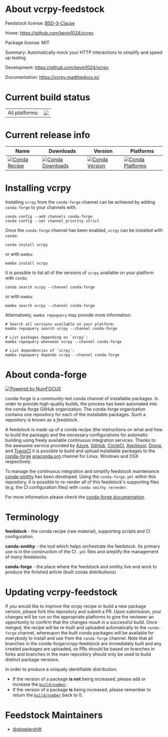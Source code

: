 About vcrpy-feedstock
=====================

Feedstock license: [BSD-3-Clause](https://github.com/conda-forge/vcrpy-feedstock/blob/main/LICENSE.txt)

Home: https://github.com/kevin1024/vcrpy

Package license: MIT

Summary: Automatically mock your HTTP interactions to simplify and speed up testing

Development: https://github.com/kevin1024/vcrpy

Documentation: https://vcrpy.readthedocs.io/

Current build status
====================


<table><tr><td>All platforms:</td>
    <td>
      <a href="https://dev.azure.com/conda-forge/feedstock-builds/_build/latest?definitionId=2122&branchName=main">
        <img src="https://dev.azure.com/conda-forge/feedstock-builds/_apis/build/status/vcrpy-feedstock?branchName=main">
      </a>
    </td>
  </tr>
</table>

Current release info
====================

| Name | Downloads | Version | Platforms |
| --- | --- | --- | --- |
| [![Conda Recipe](https://img.shields.io/badge/recipe-vcrpy-green.svg)](https://anaconda.org/conda-forge/vcrpy) | [![Conda Downloads](https://img.shields.io/conda/dn/conda-forge/vcrpy.svg)](https://anaconda.org/conda-forge/vcrpy) | [![Conda Version](https://img.shields.io/conda/vn/conda-forge/vcrpy.svg)](https://anaconda.org/conda-forge/vcrpy) | [![Conda Platforms](https://img.shields.io/conda/pn/conda-forge/vcrpy.svg)](https://anaconda.org/conda-forge/vcrpy) |

Installing vcrpy
================

Installing `vcrpy` from the `conda-forge` channel can be achieved by adding `conda-forge` to your channels with:

```
conda config --add channels conda-forge
conda config --set channel_priority strict
```

Once the `conda-forge` channel has been enabled, `vcrpy` can be installed with `conda`:

```
conda install vcrpy
```

or with `mamba`:

```
mamba install vcrpy
```

It is possible to list all of the versions of `vcrpy` available on your platform with `conda`:

```
conda search vcrpy --channel conda-forge
```

or with `mamba`:

```
mamba search vcrpy --channel conda-forge
```

Alternatively, `mamba repoquery` may provide more information:

```
# Search all versions available on your platform:
mamba repoquery search vcrpy --channel conda-forge

# List packages depending on `vcrpy`:
mamba repoquery whoneeds vcrpy --channel conda-forge

# List dependencies of `vcrpy`:
mamba repoquery depends vcrpy --channel conda-forge
```


About conda-forge
=================

[![Powered by
NumFOCUS](https://img.shields.io/badge/powered%20by-NumFOCUS-orange.svg?style=flat&colorA=E1523D&colorB=007D8A)](https://numfocus.org)

conda-forge is a community-led conda channel of installable packages.
In order to provide high-quality builds, the process has been automated into the
conda-forge GitHub organization. The conda-forge organization contains one repository
for each of the installable packages. Such a repository is known as a *feedstock*.

A feedstock is made up of a conda recipe (the instructions on what and how to build
the package) and the necessary configurations for automatic building using freely
available continuous integration services. Thanks to the awesome service provided by
[Azure](https://azure.microsoft.com/en-us/services/devops/), [GitHub](https://github.com/),
[CircleCI](https://circleci.com/), [AppVeyor](https://www.appveyor.com/),
[Drone](https://cloud.drone.io/welcome), and [TravisCI](https://travis-ci.com/)
it is possible to build and upload installable packages to the
[conda-forge](https://anaconda.org/conda-forge) [anaconda.org](https://anaconda.org/)
channel for Linux, Windows and OSX respectively.

To manage the continuous integration and simplify feedstock maintenance
[conda-smithy](https://github.com/conda-forge/conda-smithy) has been developed.
Using the ``conda-forge.yml`` within this repository, it is possible to re-render all of
this feedstock's supporting files (e.g. the CI configuration files) with ``conda smithy rerender``.

For more information please check the [conda-forge documentation](https://conda-forge.org/docs/).

Terminology
===========

**feedstock** - the conda recipe (raw material), supporting scripts and CI configuration.

**conda-smithy** - the tool which helps orchestrate the feedstock.
                   Its primary use is in the construction of the CI ``.yml`` files
                   and simplify the management of *many* feedstocks.

**conda-forge** - the place where the feedstock and smithy live and work to
                  produce the finished article (built conda distributions)


Updating vcrpy-feedstock
========================

If you would like to improve the vcrpy recipe or build a new
package version, please fork this repository and submit a PR. Upon submission,
your changes will be run on the appropriate platforms to give the reviewer an
opportunity to confirm that the changes result in a successful build. Once
merged, the recipe will be re-built and uploaded automatically to the
`conda-forge` channel, whereupon the built conda packages will be available for
everybody to install and use from the `conda-forge` channel.
Note that all branches in the conda-forge/vcrpy-feedstock are
immediately built and any created packages are uploaded, so PRs should be based
on branches in forks and branches in the main repository should only be used to
build distinct package versions.

In order to produce a uniquely identifiable distribution:
 * If the version of a package **is not** being increased, please add or increase
   the [``build/number``](https://docs.conda.io/projects/conda-build/en/latest/resources/define-metadata.html#build-number-and-string).
 * If the version of a package **is** being increased, please remember to return
   the [``build/number``](https://docs.conda.io/projects/conda-build/en/latest/resources/define-metadata.html#build-number-and-string)
   back to 0.

Feedstock Maintainers
=====================

* [@dopplershift](https://github.com/dopplershift/)

